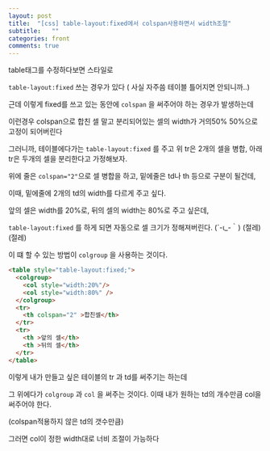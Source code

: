 ```yaml
---
layout: post
title:  "[css] table-layout:fixed에서 colspan사용하면서 width조절"
subtitle:   ""
categories: front 
comments: true
---
```




table태그를 수정하다보면 스타일로

`table-layout:fixed` 쓰는 경우가 있다 ( 사실 자주씀 테이블 틀어지면 안되니까..)

근데 이렇게 fixed를 쓰고 있는 동안에 `colspan` 을 써주어야 하는 경우가 발생하는데

이런경우 colspan으로 합친 셀 말고 분리되어있는 셀의 width가 거의50% 50%으로 고정이 되어버린다



그러니까, 테이블에다가는 `table-layout:fixed` 를 주고 위 tr은 2개의 셀을 병합, 아래tr은 두개의 셀을 분리한다고 가정해보자.

위에 줄은 `colspan="2"`으로 셀 병합을 하고, 밑에줄은 td나 th 등으로 구분이 될건데,

이때, 밑에줄에 2개의 td의 width를 다르게 주고 싶다.

앞의 셀은 width를 20%로, 뒤의 셀의 width는 80%로 주고 싶은데,

`table-layout:fixed` 를 하게 되면 자동으로 셀 크기가 정해져버린다. (´-ι_-｀) (절레)(절레)



이 떄 할 수 있는 방법이 `colgroup` 을 사용하는 것이다.

~~~html
<table style="table-layout:fixed;">
  <colgroup>
  	<col style="width:20%"/>
  	<col style="width:80%" />
  </colgroup>
  <tr>
    <th colspan="2" >합친셀</th>
  </tr>
  <tr>
    <th >앞의 셀</th>
    <th >뒤의 셀</th>
  </tr>
</table>
~~~



이렇게 내가 만들고 싶은 테이블의 tr 과 td를 써주기는 하는데

그 위에다가 `colgroup` 과 `col` 을 써주는 것이다. 이때 내가 원하는 td의 개수만큼 col을 써주어야 한다.

(colspan적용하지 않은 td의 갯수만큼)

그러면 col이 정한 width대로 너비 조절이 가능하다











